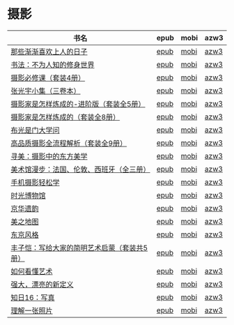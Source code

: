# 摄影

| 书名 | epub | mobi | azw3 |
| --- | --- | --- | --- |
| [那些渐渐喜欢上人的日子](http://ct.dalanmei.com/f/31084289-771246931-4dbba7) | [epub](http://ct.dalanmei.com/f/31084289-771246931-4dbba7) | [mobi](http://ct.dalanmei.com/f/31084289-771231755-f4f639) | [azw3](http://ct.dalanmei.com/f/31084289-771236629-bc7d9d) |
| [书法：不为人知的修身世界](http://ct.dalanmei.com/f/31084289-771240623-f5d9d3) | [epub](http://ct.dalanmei.com/f/31084289-771240623-f5d9d3) | [mobi](http://ct.dalanmei.com/f/31084289-771228830-1c6bf3) | [azw3](http://ct.dalanmei.com/f/31084289-771232631-5a72a6) |
| [摄影必修课（套装4册）](http://ct.dalanmei.com/f/31084289-771241122-017c7e) | [epub](http://ct.dalanmei.com/f/31084289-771241122-017c7e) | [mobi](http://ct.dalanmei.com/f/31084289-771229544-517c48) | [azw3](http://ct.dalanmei.com/f/31084289-771233225-cae423) |
| [张光宇小集（三卷本）](http://ct.dalanmei.com/f/31084289-771246263-18e2ae) | [epub](http://ct.dalanmei.com/f/31084289-771246263-18e2ae) | [mobi](http://ct.dalanmei.com/f/31084289-771230621-fbbc38) | [azw3](http://ct.dalanmei.com/f/31084289-771235963-637207) |
| [摄影家是怎样炼成的-进阶版（套装全5册）](http://ct.dalanmei.com/f/31084289-570325339-b0db70) | [epub](http://ct.dalanmei.com/f/31084289-570325339-b0db70) | [mobi](http://ct.dalanmei.com/f/31084289-570154517-2335fd) | [azw3](http://ct.dalanmei.com/f/31084289-571395133-ccecf0) |
| [摄影家是怎样炼成的（套装全8册）](http://ct.dalanmei.com/f/31084289-570327960-7050cd) | [epub](http://ct.dalanmei.com/f/31084289-570327960-7050cd) | [mobi](http://ct.dalanmei.com/f/31084289-570155052-3a030d) | [azw3](http://ct.dalanmei.com/f/31084289-571396947-4b7cf9) |
| [布光是门大学问](http://ct.dalanmei.com/f/31084289-570271738-560563) | [epub](http://ct.dalanmei.com/f/31084289-570271738-560563) | [mobi](http://ct.dalanmei.com/f/31084289-570129067-95a5f2) | [azw3](http://ct.dalanmei.com/f/31084289-571410436-89a347) |
| [高品质摄影全流程解析（套装全9册）](http://ct.dalanmei.com/f/31084289-570216868-fe4a63) | [epub](http://ct.dalanmei.com/f/31084289-570216868-fe4a63) | [mobi](http://ct.dalanmei.com/f/31084289-569451311-e1f44a) | [azw3](http://ct.dalanmei.com/f/31084289-571418056-1c4844) |
| [寻美：摄影中的东方美学](http://ct.dalanmei.com/f/31084289-570233803-2066f8) | [epub](http://ct.dalanmei.com/f/31084289-570233803-2066f8) | [mobi](http://ct.dalanmei.com/f/31084289-569451505-851935) | [azw3](http://ct.dalanmei.com/f/31084289-571418266-eeb653) |
| [美术馆漫步：法国、伦敦、西班牙（全三册）](http://ct.dalanmei.com/f/31084289-572114972-bc359f) | [epub](http://ct.dalanmei.com/f/31084289-572114972-bc359f) | [mobi](http://ct.dalanmei.com/f/31084289-571710497-45142f) | [azw3](http://ct.dalanmei.com/f/31084289-572135255-3a6ce1) |
| [手机摄影轻松学](http://ct.dalanmei.com/f/31084289-572115132-2ff347) | [epub](http://ct.dalanmei.com/f/31084289-572115132-2ff347) | [mobi](http://ct.dalanmei.com/f/31084289-571709532-848609) | [azw3](http://ct.dalanmei.com/f/31084289-572136326-e5fa8b) |
| [时光博物馆](http://ct.dalanmei.com/f/31084289-572115142-4163d0) | [epub](http://ct.dalanmei.com/f/31084289-572115142-4163d0) | [mobi](http://ct.dalanmei.com/f/31084289-571709441-4b60a6) | [azw3](http://ct.dalanmei.com/f/31084289-572136362-d249b2) |
| [京华遗韵](http://ct.dalanmei.com/f/31084289-572115335-f2c74c) | [epub](http://ct.dalanmei.com/f/31084289-572115335-f2c74c) | [mobi](http://ct.dalanmei.com/f/31084289-571708769-c00106) | [azw3](http://ct.dalanmei.com/f/31084289-572137051-7ca884) |
| [美之地图](http://ct.dalanmei.com/f/31084289-572120031-f5924d) | [epub](http://ct.dalanmei.com/f/31084289-572120031-f5924d) | [mobi](http://ct.dalanmei.com/f/31084289-571651517-1e011c) | [azw3](http://ct.dalanmei.com/f/31084289-572180122-b43146) |
| [东京风格](http://ct.dalanmei.com/f/31084289-571793816-b3c630) | [epub](http://ct.dalanmei.com/f/31084289-571793816-b3c630) | [mobi](http://ct.dalanmei.com/f/31084289-571528982-b2ee99) | [azw3](http://ct.dalanmei.com/f/31084289-572194441-bb314e) |
| [丰子恺：写给大家的简明艺术启蒙（套装共5册）](http://ct.dalanmei.com/f/31084289-571805280-dd5041) | [epub](http://ct.dalanmei.com/f/31084289-571805280-dd5041) | [mobi](http://ct.dalanmei.com/f/31084289-571537030-f17fc6) | [azw3](http://ct.dalanmei.com/f/31084289-572195695-924b1a) |
| [如何看懂艺术](http://ct.dalanmei.com/f/31084289-571816219-89bcc2) | [epub](http://ct.dalanmei.com/f/31084289-571816219-89bcc2) | [mobi](http://ct.dalanmei.com/f/31084289-571547457-421317) | [azw3](http://ct.dalanmei.com/f/31084289-572198183-bcbbba) |
| [强大，漂亮的新定义](http://ct.dalanmei.com/f/31084289-571806462-017e50) | [epub](http://ct.dalanmei.com/f/31084289-571806462-017e50) | [mobi](http://ct.dalanmei.com/f/31084289-571538198-627716) | [azw3](http://ct.dalanmei.com/f/31084289-571991734-5429e7) |
| [知日16：写真](http://ct.dalanmei.com/f/31084289-571808023-897fb1) | [epub](http://ct.dalanmei.com/f/31084289-571808023-897fb1) | [mobi](http://ct.dalanmei.com/f/31084289-571540375-4de61d) | [azw3](http://ct.dalanmei.com/f/31084289-572009528-b6cbd5) |
| [理解一张照片](http://ct.dalanmei.com/f/31084289-571815965-3c16fd) | [epub](http://ct.dalanmei.com/f/31084289-571815965-3c16fd) | [mobi](http://ct.dalanmei.com/f/31084289-571546921-1e86bf) | [azw3](http://ct.dalanmei.com/f/31084289-572021463-e9c9c5) |
